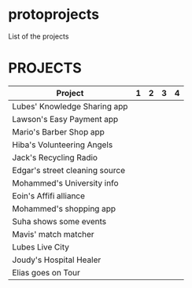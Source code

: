 # protoprojects
List of the projects

# PROJECTS

Project | 1|2|3|4
--- | --- | --- | --- | ---
Lubes' Knowledge Sharing app | | | | 
Lawson's Easy Payment app | | | |
Mario's Barber Shop app | | | | 
Hiba's Volunteering Angels | | | |
Jack's Recycling Radio | | | | 
Edgar's street cleaning source | | | |
Mohammed's University info | | | | 
Eoin's Affifi alliance | | | |
Mohammed's shopping app | | | | 
Suha shows some events | | | |
Mavis' match matcher | | | | 
Lubes Live City | | | |
Joudy's Hospital Healer | | | | 
Elias goes on Tour | | | |
